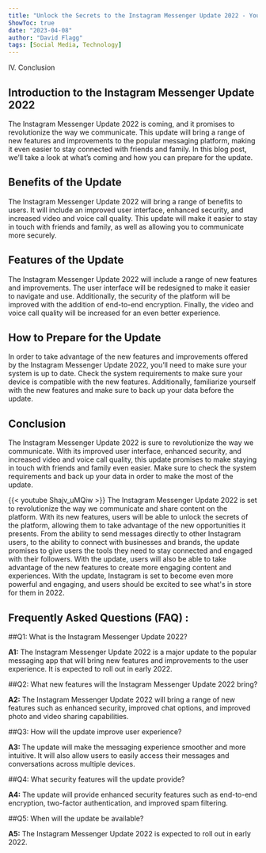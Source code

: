 ```yaml
---
title: "Unlock the Secrets to the Instagram Messenger Update 2022 - You Won't Believe What's Coming!"
ShowToc: true 
date: "2023-04-08"
author: "David Flagg" 
tags: [Social Media, Technology]
---
```

IV. Conclusion

## Introduction to the Instagram Messenger Update 2022

The Instagram Messenger Update 2022 is coming, and it promises to revolutionize the way we communicate. This update will bring a range of new features and improvements to the popular messaging platform, making it even easier to stay connected with friends and family. In this blog post, we’ll take a look at what’s coming and how you can prepare for the update.

## Benefits of the Update

The Instagram Messenger Update 2022 will bring a range of benefits to users. It will include an improved user interface, enhanced security, and increased video and voice call quality. This update will make it easier to stay in touch with friends and family, as well as allowing you to communicate more securely.

## Features of the Update

The Instagram Messenger Update 2022 will include a range of new features and improvements. The user interface will be redesigned to make it easier to navigate and use. Additionally, the security of the platform will be improved with the addition of end-to-end encryption. Finally, the video and voice call quality will be increased for an even better experience.

## How to Prepare for the Update

In order to take advantage of the new features and improvements offered by the Instagram Messenger Update 2022, you’ll need to make sure your system is up to date. Check the system requirements to make sure your device is compatible with the new features. Additionally, familiarize yourself with the new features and make sure to back up your data before the update.

## Conclusion

The Instagram Messenger Update 2022 is sure to revolutionize the way we communicate. With its improved user interface, enhanced security, and increased video and voice call quality, this update promises to make staying in touch with friends and family even easier. Make sure to check the system requirements and back up your data in order to make the most of the update.

{{< youtube Shajv_uMQiw >}} 
The Instagram Messenger Update 2022 is set to revolutionize the way we communicate and share content on the platform. With its new features, users will be able to unlock the secrets of the platform, allowing them to take advantage of the new opportunities it presents. From the ability to send messages directly to other Instagram users, to the ability to connect with businesses and brands, the update promises to give users the tools they need to stay connected and engaged with their followers. With the update, users will also be able to take advantage of the new features to create more engaging content and experiences. With the update, Instagram is set to become even more powerful and engaging, and users should be excited to see what's in store for them in 2022.

## Frequently Asked Questions (FAQ) :
##Q1: What is the Instagram Messenger Update 2022?

**A1:** The Instagram Messenger Update 2022 is a major update to the popular messaging app that will bring new features and improvements to the user experience. It is expected to roll out in early 2022. 

##Q2: What new features will the Instagram Messenger Update 2022 bring?

**A2:** The Instagram Messenger Update 2022 will bring a range of new features such as enhanced security, improved chat options, and improved photo and video sharing capabilities. 

##Q3: How will the update improve user experience?

**A3:** The update will make the messaging experience smoother and more intuitive. It will also allow users to easily access their messages and conversations across multiple devices. 

##Q4: What security features will the update provide?

**A4:** The update will provide enhanced security features such as end-to-end encryption, two-factor authentication, and improved spam filtering. 

##Q5: When will the update be available?

**A5:** The Instagram Messenger Update 2022 is expected to roll out in early 2022.


